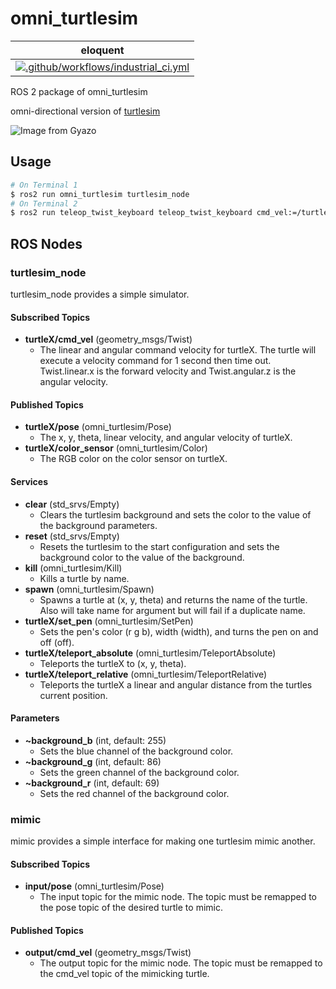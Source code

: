 # omni_turtlesim

| eloquent |
| ---- |
| [![.github/workflows/industrial_ci.yml](https://github.com/Tiryoh/omni_turtlesim_ros2/workflows/.github/workflows/industrial_ci.yml/badge.svg?branch=eloquent-devel)](https://github.com/Tiryoh/omni_turtlesim_ros2/actions?query=workflow%3A.github%2Fworkflows%2Findustrial_ci.yml+branch%3Aeloquent-devel) |

ROS 2 package of omni_turtlesim

omni-directional version of [turtlesim](http://wiki.ros.org/turtlesim)

![Image from Gyazo](https://i.gyazo.com/974e67e38431b10c9985c9b033eed577.gif)

## Usage

```bash
# On Terminal 1
$ ros2 run omni_turtlesim turtlesim_node
# On Terminal 2
$ ros2 run teleop_twist_keyboard teleop_twist_keyboard cmd_vel:=/turtle1/cmd_vel
```

## ROS Nodes

### turtlesim_node

turtlesim_node provides a simple simulator.

#### Subscribed Topics

* __turtleX/cmd_vel__ (geometry_msgs/Twist)
    * The linear and angular command velocity for turtleX. The turtle will execute a velocity command for 1 second then time out. Twist.linear.x is the forward velocity and Twist.angular.z is the angular velocity.

#### Published Topics

* __turtleX/pose__ (omni_turtlesim/Pose)
    * The x, y, theta, linear velocity, and angular velocity of turtleX.
* __turtleX/color_sensor__ (omni_turtlesim/Color)
    * The RGB color on the color sensor on turtleX.

#### Services

* __clear__ (std_srvs/Empty)
    * Clears the turtlesim background and sets the color to the value of the background parameters.
* __reset__ (std_srvs/Empty)
    * Resets the turtlesim to the start configuration and sets the background color to the value of the background.
* __kill__ (omni_turtlesim/Kill)
    * Kills a turtle by name.
* __spawn__ (omni_turtlesim/Spawn)
    * Spawns a turtle at (x, y, theta) and returns the name of the turtle. Also will take name for argument but will fail if a duplicate name.
* __turtleX/set_pen__ (omni_turtlesim/SetPen)
    * Sets the pen's color (r g b), width (width), and turns the pen on and off (off).
* __turtleX/teleport_absolute__ (omni_turtlesim/TeleportAbsolute)
    * Teleports the turtleX to (x, y, theta).
* __turtleX/teleport_relative__ (omni_turtlesim/TeleportRelative)
    * Teleports the turtleX a linear and angular distance from the turtles current position.

#### Parameters
* __~background_b__ (int, default: 255)
    * Sets the blue channel of the background color.
* __~background_g__ (int, default: 86)
    * Sets the green channel of the background color.
* __~background_r__ (int, default: 69)
    * Sets the red channel of the background color.

### mimic

mimic provides a simple interface for making one turtlesim mimic another.

#### Subscribed Topics
* __input/pose__ (omni_turtlesim/Pose)
    * The input topic for the mimic node. The topic must be remapped to the pose topic of the desired turtle to mimic.

#### Published Topics
* __output/cmd_vel__ (geometry_msgs/Twist)
    * The output topic for the mimic node. The topic must be remapped to the cmd_vel topic of the mimicking turtle.
